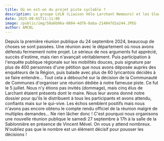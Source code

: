 ```yaml
---
title: Où en est-on du projet piste cyclable ?
description: Le groupe LVLN (Liaison Vélo Larchant Nemours) et les Slow fous de Larchant ne ménagent pas leurs efforts...Ca avance !
date: 2025-08-01T11:11:00
image: /public/img/58a6b96a-0804-4d76-8aba-214047d2a244.JPEG
author: AMCBL
---
```

Depuis la première réunion publique du 24 septembre 2024, beaucoup de choses se sont passées. Une réunion avec le département où nous avons défendu fermement notre projet. Le sérieux de nos arguments fut apprécié, succès d'estime, mais rien n'avançait véritablement. Puis participation à l'enquête publique régionale sur les mobilités douces, puis signature par plus de 400 personnes d'une pétition que nous avons déposée auprès des enquêteurs de la Région, puis balade avec plus de 60 lyricantois décidés à se faire entendre... Tout cela a débouché sur la décision de la Communauté de Communes d'organiser une réunion dédiée à notre fameuse piste. Ce fut le 5 juillet. Nous n'y étions pas invités (dommage), mais cinq élus de Larchant étaient présents dont le maire. Nous leur avons donné notre dossier pour qu'ils le distribuent à tous les participants et avons attendu, confiants mais sur le qui-vive. Les échos semblent positifs mais nous n'avons pas encore obtenu le compte rendu officiel de la réunion malgré de multiples demandes... Ne rien lâcher donc ! C'est pourquoi nous organisons une nouvelle réunion publique le samedi 27 septembre à 17h à la salle de la Sablonnière en présence de Vincent Mével. On vous y attend nombreux. N'oubliez pas que le nombre est un élément décisif pour pousser les décisions !
